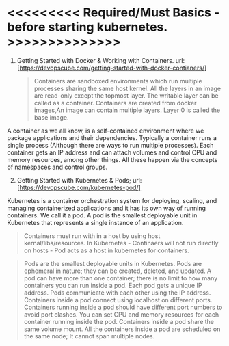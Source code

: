 # <<<<<<<<< Required/Must Basics - before starting kubernetes. >>>>>>>>>>>>>> #

1. Getting Started with Docker & Working with Containers.
	url: [https://devopscube.com/getting-started-with-docker-contianers/]

   > Containers are sandboxed environments which run multiple processes sharing the same host kernel.
   > All the layers in an image are read-only except the topmost layer. The writable layer can be called as a container.
   > Containers are created from docker images,An image can contain multiple layers. Layer 0 is called the base image.

A container as we all know, is a self-contained environment where we package applications and their dependencies. Typically a container runs a single process (Although there are ways to run multiple processes). Each container gets an IP address and can attach volumes and control CPU and memory resources, among other things. All these happen via the concepts of namespaces and control groups.

2. Getting Started with Kubernetes & Pods;
	url: [https://devopscube.com/kubernetes-pod/]
 
Kubernetes is a container orchestration system for deploying, scaling, and managing containerized applications and it has its own way of running containers. We call it a pod. A pod is the smallest deployable unit in Kubernetes that represents a single instance of an application.

  > Containers must run with in a host by using host kernal/libs/resources. 
  > In Kubernetes - Continaers will not run directly on hosts - Pod acts as a host in kubernetes for containers.

  > Pods are the smallest deployable units in Kubernetes.
  > Pods are ephemeral in nature; they can be created, deleted, and updated.
  > A pod can have more than one container; there is no limit to how many containers you can run inside a pod.
  > Each pod gets a unique IP address.
  > Pods communicate with each other using the IP address.
  > Containers inside a pod connect using localhost on different ports.
  > Containers running inside a pod should have different port numbers to avoid port clashes.
  > You can set CPU and memory resources for each container running inside the pod.
  > Containers inside a pod share the same volume mount.
  > All the containers inside a pod are scheduled on the same node; It cannot span multiple nodes.
